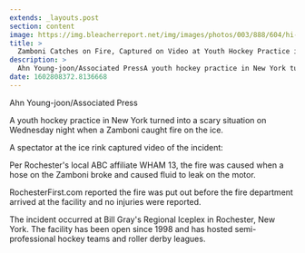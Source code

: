 ```yaml
--- 
extends: _layouts.post 
section: content 
image: https://img.bleacherreport.net/img/images/photos/003/888/604/hi-res-39fd344283df62a005128aedacca7bef_crop_exact.jpg?w=1200&h=1200&q=75 
title: > 
  Zamboni Catches on Fire, Captured on Video at Youth Hockey Practice in New York 
description: > 
  Ahn Young-joon/Associated PressA youth hockey practice in New York turned into a scary situation on Wednesday night when a Zamboni caught fire on the ice.A spectator at the ice rink captured video of the incident:Per Rochester's local ABC affiliate WHAM 13, the fire was caused when a hose on the Zamboni broke and caused fluid to leak on the motor.RochesterFirst.com reported the fire was put out before the fire department arrived at the facility and no injuries were reported.The incident occurred at Bill Gray's Regional Iceplex in Rochester, New York.The facility has been open since 1998 and has hosted semi-professional hockey teams and roller derby leagues. 
date: 1602808372.8136668 
--- 
```

Ahn Young-joon/Associated Press

A youth hockey practice in New York turned into a scary situation on Wednesday night when a Zamboni caught fire on the ice.

A spectator at the ice rink captured video of the incident:

Per Rochester's local ABC affiliate WHAM 13, the fire was caused when a hose on the Zamboni broke and caused fluid to leak on the motor.

RochesterFirst.com reported the fire was put out before the fire department arrived at the facility and no injuries were reported.

The incident occurred at Bill Gray's Regional Iceplex in Rochester, New York. The facility has been open since 1998 and has hosted semi-professional hockey teams and roller derby leagues.